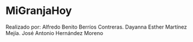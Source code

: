 # MiGranjaHoy
Realizado por:
Alfredo Benito Berríos Contreras.
Dayanna Esther Martínez Mejía.
José Antonio Hernández Moreno
